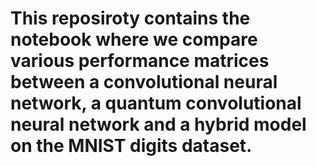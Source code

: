 # This reposiroty contains the notebook where we compare various performance matrices between a convolutional neural network, a quantum convolutional neural network and a hybrid model on the MNIST digits dataset.
